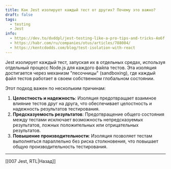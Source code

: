 ```yaml
---
title: Как Jest изолирует каждый тест от других? Почему это важно?
draft: false
tags:
  - testing
  - Jest
info:
  - https://dev.to/dvddpl/jest-testing-like-a-pro-tips-and-tricks-4o6f
  - https://habr.com/ru/companies/otus/articles/788004/
  - https://kentcdodds.com/blog/test-isolation-with-react
---
```

Jest изолирует каждый тест, запуская их в отдельных средах, используя отдельный процесс Node.js для каждого файла тестов. Эта изоляция достигается через механизм "песочницы" (sandboxing), где каждый файл тестов работает в своем собственном глобальном состоянии.

Этот подход важен по нескольким причинам:

1. **Целостность и надежность**: Изоляция предотвращает взаимное влияние тестов друг на друга, что обеспечивает целостность и надежность результатов тестирования.
2. **Предсказуемость результатов**: Предотвращение общего состояния между тестами исключает возможность непредсказуемых результатов, ложных положительных или отрицательных результатов.
3. **Повышение производительности**: Изоляция позволяет тестам выполняться параллельно без риска столкновения, что повышает общую производительность тестирования.

____

[[007 Jest, RTL|Назад]]